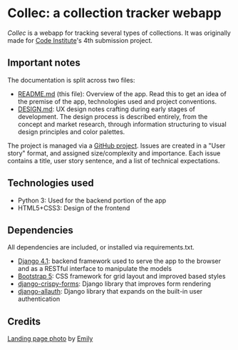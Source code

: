 # Collec: a collection tracker webapp

*Collec* is a webapp for tracking several types of collections. It was originally made for [Code Institute](https://codeinstitute.net/)'s 4th submission project.

## Important notes

The documentation is split across two files:

-   [README.md](README.md) (this file): Overview of the app. Read this to get an idea of the premise of the app, technologies used and project conventions.
-   [DESIGN.md](doc/DESIGN.md): UX design notes crafting during early stages of development. The design process is described entirely, from the concept and market research, through information structuring to visual design principles and color palettes.

The project is managed via a [GitHub project](https://github.com/users/Tearnote/projects/1/views/1). Issues are created in a "User story" format, and assigned size/complexity and importance. Each issue contains a title, user story sentence, and a list of technical expectations.

## Technologies used

-   Python 3: Used for the backend portion of the app
-   HTML5+CSS3: Design of the frontend

## Dependencies

All dependencies are included, or installed via requirements.txt.

-   [Django 4.1](https://www.djangoproject.com): backend framework used to serve the app to the browser and as a RESTful interface to manipulate the models
-   [Bootstrap 5](https://getbootstrap.com): CSS framework for grid layout and improved based styles
-   [django-crispy-forms](https://github.com/django-crispy-forms/django-crispy-forms): Django library that improves form rendering
-   [django-allauth](https://www.intenct.nl/projects/django-allauth/): Django library that expands on the built-in user authentication

## Credits

[Landing page photo](https://www.pexels.com/photo/books-768125/) by [Emily](https://www.pexels.com/@emily-252615/)
